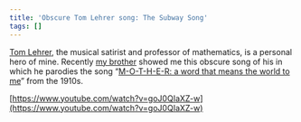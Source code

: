 ```yaml
---
title: 'Obscure Tom Lehrer song: The Subway Song'
tags: []
---
```

[Tom Lehrer](https://en.wikipedia.org/wiki/Tom_Lehrer), the musical satirist and professor of mathematics, is a personal hero of mine. Recently [my brother](https://thatsmathematics.com/blog/) showed me this obscure song of his in which he parodies the song “[M-O-T-H-E-R: a word that means the world to me](https://dmr.bsu.edu/digital/collection/ShtMus/id/720)” from the 1910s.


[https://www.youtube.com/watch?v=goJ0QIaXZ-w](https://www.youtube.com/watch?v=goJ0QIaXZ-w)

